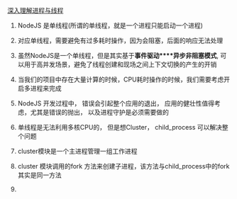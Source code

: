 
[深入理解进程与线程](https://github.com/koala-coding/goodBlog/blob/master/docs/node/processAndThread.md)

1. NodeJS 是单线程(所谓的单线程，就是一个进程只能启动一个进程)
2. 对应单线程，需要避免有过多耗时操作，因为会阻塞，后面的响应无法处理
3. 虽然NodeJS是一个单线程，但是其实基于**事件驱动****异步非阻塞模式**, 可以用于高并发场景，避免了线程创建和现场之间上下文切换的产生的开销
4. 当我们的项目中存在大量计算的时候，CPU耗时操作的时候，我们需要考虑开启多进程来完成
5. NodeJS 开发过程中， 错误会引起整个应用的退出， 应用的健壮性值得考虑，尤其是错误的抛出， 以及进程守护是必须需要做的
6. 单线程是无法利用多核CPU的， 但是想Cluster， child_process 可以解决整个问题


1. cluster模块是一个主进程管理一组工作进程
2. cluster 模块调用的fork 方法来创建子进程，该方法与child_process中的fork 其实是同一方法
3. 
